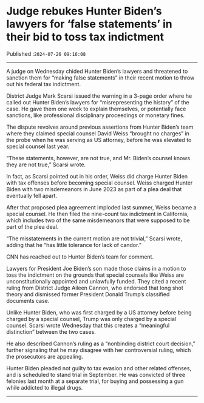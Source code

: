 # Judge rebukes Hunter Biden’s lawyers for ‘false statements’ in their bid to toss tax indictment

Published :`2024-07-26 09:16:08`

---

A judge on Wednesday chided Hunter Biden’s lawyers and threatened to sanction them for “making false statements” in their recent motion to throw out his federal tax indictment.

District Judge Mark Scarsi issued the warning in a 3-page order where he called out Hunter Biden’s lawyers for “misrepresenting the history” of the case. He gave them one week to explain themselves, or potentially face sanctions, like professional disciplinary proceedings or monetary fines.

The dispute revolves around previous assertions from Hunter Biden’s team where they claimed special counsel David Weiss “brought no charges” in the probe when he was serving as US attorney, before he was elevated to special counsel last year.

“These statements, however, are not true, and Mr. Biden’s counsel knows they are not true,” Scarsi wrote.

In fact, as Scarsi pointed out in his order, Weiss did charge Hunter Biden with tax offenses before becoming special counsel. Weiss charged Hunter Biden with two misdemeanors in June 2023 as part of a plea deal that eventually fell apart.

After that proposed plea agreement imploded last summer, Weiss became a special counsel. He then filed the nine-count tax indictment in California, which includes two of the same misdemeanors that were supposed to be part of the plea deal.

“The misstatements in the current motion are not trivial,” Scarsi wrote, adding that he “has little tolerance for lack of candor.”

CNN has reached out to Hunter Biden’s team for comment.

Lawyers for President Joe Biden’s son made those claims in a motion to toss the indictment on the grounds that special counsels like Weiss are unconstitutionally appointed and unlawfully funded. They cited a recent ruling from District Judge Aileen Cannon, who endorsed that long shot theory and dismissed former President Donald Trump’s classified documents case.

Unlike Hunter Biden, who was first charged by a US attorney before being charged by a special counsel, Trump was only charged by a special counsel. Scarsi wrote Wednesday that this creates a “meaningful distinction” between the two cases.

He also described Cannon’s ruling as a “nonbinding district court decision,” further signaling that he may disagree with her controversial ruling, which the prosecutors are appealing.

Hunter Biden pleaded not guilty to tax evasion and other related offenses, and is scheduled to stand trial in September. He was convicted of three felonies last month at a separate trial, for buying and possessing a gun while addicted to illegal drugs.

---

